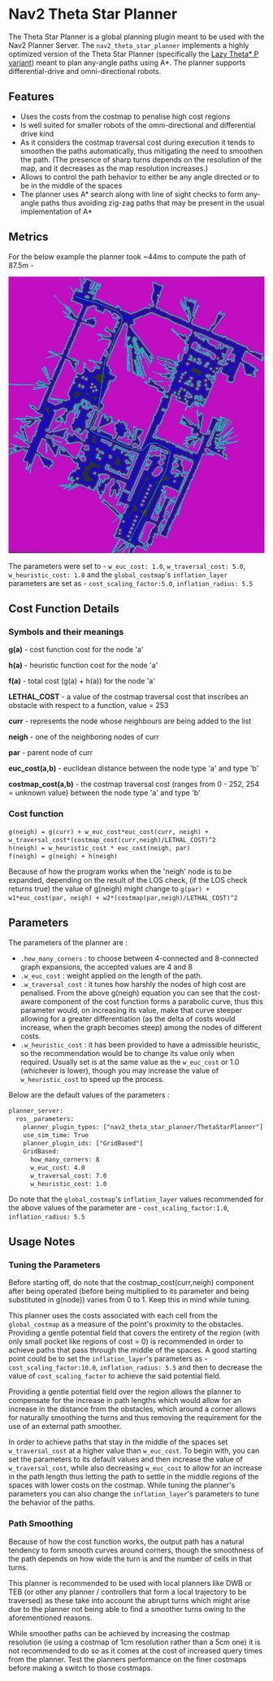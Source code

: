 # Nav2 Theta Star Planner
The Theta Star Planner is a global planning plugin meant to be used with the Nav2 Planner Server. The `nav2_theta_star_planner` implements a highly optimized version of the Theta Star Planner (specifically the [Lazy Theta\* P variant](http://idm-lab.org/bib/abstracts/papers/aaai10b.pdf)) meant to plan any-angle paths using A\*. The planner supports differential-drive and omni-directional robots.

## Features 
- Uses the costs from the costmap to penalise high cost regions
- Is well suited for smaller robots of the omni-directional and differential drive kind
- As it considers the costmap traversal cost during execution it tends to smoothen the paths automatically, thus mitigating the need to smoothen the path. (The presence of sharp turns depends on the resolution of the map, and it decreases as the map resolution increases.)
- Allows to control the path behavior to either be any angle directed or to be in the middle of the spaces
- The planner uses A\* search along with line of sight checks to form any-angle paths thus avoiding zig-zag paths that may be present in the usual implementation of A\*  

## Metrics
For the below example the planner took ~44ms to compute the path of 87.5m - 

![example](img/00-37.png)

The parameters were set to - `w_euc_cost: 1.0`, `w_traversal_cost: 5.0`, `w_heuristic_cost: 1.0` and the `global_costmap`'s `inflation_layer` parameters are set as - `cost_scaling_factor:5.0`, `inflation_radius: 5.5`

## Cost Function Details
### Symbols and their meanings
**g(a)** - cost function cost for the node 'a'

**h(a)** - heuristic function cost for the node 'a'

**f(a)** - total cost (g(a) + h(a)) for the node 'a'

**LETHAL_COST** - a value of the costmap traversal cost that inscribes an obstacle with
respect to a function, value = 253

**curr** - represents the node whose neighbours are being added to the list

**neigh** - one of the neighboring nodes of curr

**par** - parent node of curr

**euc_cost(a,b)** - euclidean distance between the node type 'a' and type 'b'

**costmap_cost(a,b)** - the costmap traversal cost (ranges from 0 - 252, 254 = unknown value) between the node type 'a' and type 'b'

### Cost function
```
g(neigh) = g(curr) + w_euc_cost*euc_cost(curr, neigh) + w_traversal_cost*(costmap_cost(curr,neigh)/LETHAL_COST)^2
h(neigh) = w_heuristic_cost * euc_cost(neigh, par)
f(neigh) = g(neigh) + h(neigh)
```
Because of how the program works when the 'neigh' node is to be expanded, depending
on the result of the LOS check, (if the LOS check returns true) the value of g(neigh) might change to `g(par) +
w1*euc_cost(par, neigh) + w2*(costmap(par,neigh)/LETHAL_COST)^2`

## Parameters
The parameters of the planner are :
- ` .how_many_corners ` : to choose between 4-connected and 8-connected graph expansions, the accepted values are 4 and 8
- ` .w_euc_cost ` : weight applied on the length of the path. 
- ` .w_traversal_cost ` : it tunes how harshly the nodes of high cost are penalised. From the above g(neigh) equation you can see that the cost-aware component of the cost function forms a parabolic curve, thus this parameter would, on increasing its value, make that curve steeper allowing for a greater differentiation (as the delta of costs would increase, when the graph becomes steep) among the nodes of different costs.
- ` .w_heuristic_cost ` : it has been provided to have a admissible heuristic, so the recommendation would be to change its value only when required. Usually set is at the same value as the `w_euc_cost` or 1.0 (whichever is lower), though you may increase the value of `w_heuristic_cost` to speed up the process.

Below are the default values of the parameters :
```
planner_server:
  ros__parameters:
    planner_plugin_types: ["nav2_theta_star_planner/ThetaStarPlanner"]
    use_sim_time: True
    planner_plugin_ids: ["GridBased"]
    GridBased:
      how_many_corners: 8
      w_euc_cost: 4.0
      w_traversal_cost: 7.0
      w_heuristic_cost: 1.0
```
Do note that the `global_costmap`'s `inflation_layer` values recommended for the above values of the parameter are - `cost_scaling_factor:1.0`, `inflation_radius: 5.5`

## Usage Notes

### Tuning the Parameters
Before starting off, do note that the costmap_cost(curr,neigh) component after being operated (before being multiplied to its parameter and being substituted in g(node)) varies from 0 to 1. Keep this in mind while tuning.

This planner uses the costs associated with each cell from the `global_costmap` as a measure of the point's proximity to the obstacles. Providing a gentle potential field that covers the entirety of the region (with only small pocket like regions of cost = 0) is recommended in order to achieve paths that pass through the middle of the spaces. A good starting point could be to set the `inflation_layer`'s parameters as - `cost_scaling_factor:10.0`, `inflation_radius: 5.5` and then to decrease the value of `cost_scaling_factor` to achieve the said potential field.

Providing a gentle potential field over the region allows the planner to compensate for the increase in path lengths which would allow for an increase in the distance from the obstacles, which around a corner allows for naturally smoothing the turns and thus removing the requirement for the use of an external path smoother.

In order to achieve paths that stay in the middle of the spaces set `w_traversal_cost` at a higher value than `w_euc_cost`. To begin with, you can set the parameters to its default values and then increase the value of `w_traversal_cost`, while also decreasing `w_euc_cost` to allow for an increase in the path length thus letting the path to settle in the middle regions of the spaces with lower costs on the costmap. While tuning the planner's parameters you can also change the `inflation_layer`'s parameters to tune the behavior of the paths.

### Path Smoothing
Because of how the cost function works, the output path has a natural tendency to form smooth curves around corners, though the smoothness of the path depends on how wide the turn is and the number of cells in that turns.

This planner is recommended to be used with local planners like DWB or TEB (or other any planner / controllers that form a local trajectory to be traversed) as these take into account the abrupt turns which might arise due to the planner not being able to find a smoother turns owing to the aforementioned reasons.

While smoother paths can be achieved by increasing the costmap resolution (ie using a costmap of 1cm resolution rather than a 5cm one) it is not recommended to do so as it comes at the cost of increased query times from the planner. Test the planners performance on the finer costmaps before making a switch to those costmaps. 
